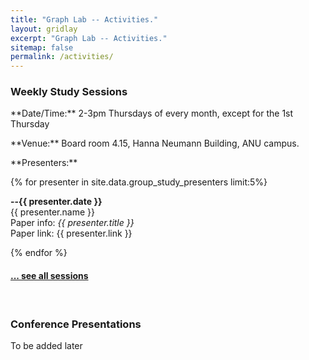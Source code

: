 ```yaml
---
title: "Graph Lab -- Activities."
layout: gridlay
excerpt: "Graph Lab -- Activities."
sitemap: false
permalink: /activities/
---
```


### Weekly Study Sessions

<p> </p>

<p>
  **Date/Time:** 2-3pm Thursdays of every month, except for the 1st Thursday
</p>

<p>**Venue:** Board room 4.15, Hanna Neumann Building, ANU campus.</p>

<p>**Presenters:**</p>

{% for presenter in site.data.group_study_presenters limit:5%}

**--{{ presenter.date }}** <br>
{{ presenter.name }}  
Paper info: <em>{{ presenter.title }}</em> <br>
Paper link: {{ presenter.link }} <br>
 
{% endfor %}

<p> </p>

<h4><a href="{{ site.url }}{{ site.baseurl }}/allsessions.html">... see all sessions</a></h4>

<br>






### Conference Presentations

<p> </p>

<p>To be added later</p>

